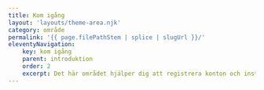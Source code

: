 ```yaml
---
title: Kom igång
layout: 'layouts/theme-area.njk'
category: område
permalink: '{{ page.filePathStem | splice | slugUrl }}/'
eleventyNavigation:
    key: kom igång
    parent: introduktion
    order: 2
    excerpt: Det här området hjälper dig att registrera konton och installera programvara så att du kan börja arbeta med versionshantering.
---
```

